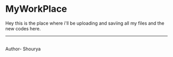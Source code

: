 # MyWorkPlace

Hey this is the place where i'll be uploading and saviing all my files and the new codes here.

<hr><br>
Author- Shourya <br>
